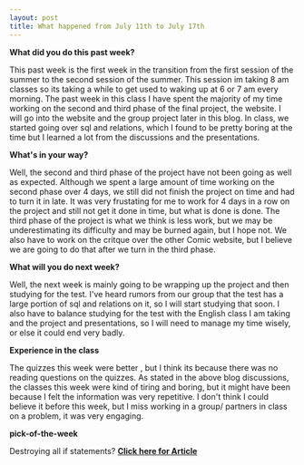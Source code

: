```yaml
---
layout: post
title: What happened from July 11th to July 17th
---
```



**What did you do this past week?**

This past week is the first week in the transition from the first session of the summer to the second session of the summer. This session im taking 8 am classes so its taking a while to get used to waking up at 6 or 7 am every morning. The past week in this class I have spent the majority of my time working on the second and third phase of the final project, the website. I will go into the website and the group project later in this blog. In class, we started going over sql and relations, which I found to be pretty boring at the time but I learned a lot from the discussions and the presentations.

**What's in your way?**

Well, the second and third phase of the project have not been going as well as expected. Although we spent a large amount of time working on the second phase over 4 days, we still did not finish the project on time and had to turn it in late. It was very frustating for me to work for 4 days in a row on the project and still not get it done in time, but what is done is done. The third phase of the project is what we think is less work, but we may be underestimating its difficulty and may be burned again, but I hope not. We also have to work on the critque over the other Comic website, but I believe we are going to do that after we turn in the third phase.

**What will you do next week?**

Well, the next week is mainly going to be wrapping up the project and then studying for the test. I've heard rumors from our group that the test has a large portion of sql and relations on it, so I will start studying that soon. I also have to balance studying for the test with the English class I am taking and the project and presentations, so I will need to manage my time wisely, or else it could end very badly. 

**Experience in the class**

The quizzes this week were better , but I think its because there was no reading questions on the quizzes. As stated in the above blog discussions, the classes this week were kind of tiring and boring, but it might have been because I felt the information was very repetitive. I don't think I could believe it before this week, but I miss working in a group/ partners in class on a problem, it was very engaging. 

**pick-of-the-week**

Destroying all if statements?
 **[Click here for Article](http://degoes.net/articles/destroy-all-ifs)**


